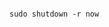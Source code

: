 <!-- layout:code post: server-restart-notifications_how-do-i-actually-restart-my-s -->

```

sudo shutdown -r now

```
